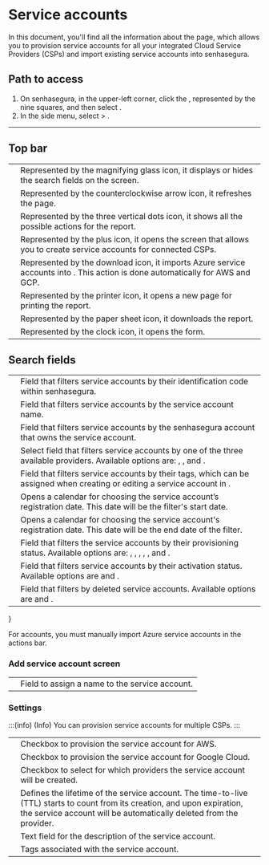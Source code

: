 # Service accounts 

In this document, you'll find all the information about the  page, which allows you to provision service accounts for all your integrated Cloud Service Providers (CSPs) and import existing service accounts into senhasegura.

## Path to access

1. On senhasegura, in the upper-left corner, click the , represented by the nine squares, and then select .
2. In the side menu, select  > .

---

## Top bar

|  |  |
| --- | --- |
|  | Represented by the magnifying glass icon, it displays or hides the search fields on the screen. |
|  | Represented by the counterclockwise arrow icon, it refreshes the page. |
|  | Represented by the three vertical dots icon, it shows all the possible actions for the report. |
|  | Represented by the plus icon, it opens the  screen that allows you to create service accounts for connected CSPs. |
|  | Represented by the download icon, it imports Azure service accounts into . This action is done automatically for AWS and GCP. |
|  | Represented by the printer icon, it opens a new page for printing the report. |
|  | Represented by the paper sheet icon, it downloads the report. |
|  | Represented by the clock icon, it opens the  form. |

## Search fields

|  |  |
| --- | --- |
|  | Field that filters service accounts by their identification code within senhasegura. |
|  | Field that filters service accounts by the service account name. |
|  | Field that filters service accounts by the senhasegura account that owns the service account. |
|  | Select field that filters service accounts by one of the three available providers. Available options are: , , and . |
|  | Field that filters service accounts by their tags, which can be assigned when creating or editing a service account in . |
|  | Opens a calendar for choosing the service account’s registration date. This date will be the filter's start date. |
|  | Opens a calendar for choosing the service account's registration date. This date will be the end date of the filter. |
|  | Field that filters the service accounts by their provisioning status. Available options are: , , , , , and . |
|  | Field that filters service accounts by their activation status. Available options are  and . |
|  | Field that filters by deleted service accounts. Available options are  and . |

}

For  accounts, you must manually import Azure service accounts in the actions bar.

### Add service account screen

|  |  |
| --- | --- |
|  | Field to assign a name to the service account. |

### Settings

:::(info) (Info)
You can provision service accounts for multiple CSPs.
:::

|  |  |
| --- | --- |
|  | Checkbox to provision the service account for AWS. |
|  | Checkbox to provision the service account for Google Cloud. |
|  | Checkbox to select for which providers the service account will be created. |
|  | Defines the lifetime of the service account. The time-to-live (TTL) starts to count from its creation, and upon expiration, the service account will be automatically deleted from the provider. |
|  | Text field for the description of the service account. |
|  | Tags associated with the service account. |